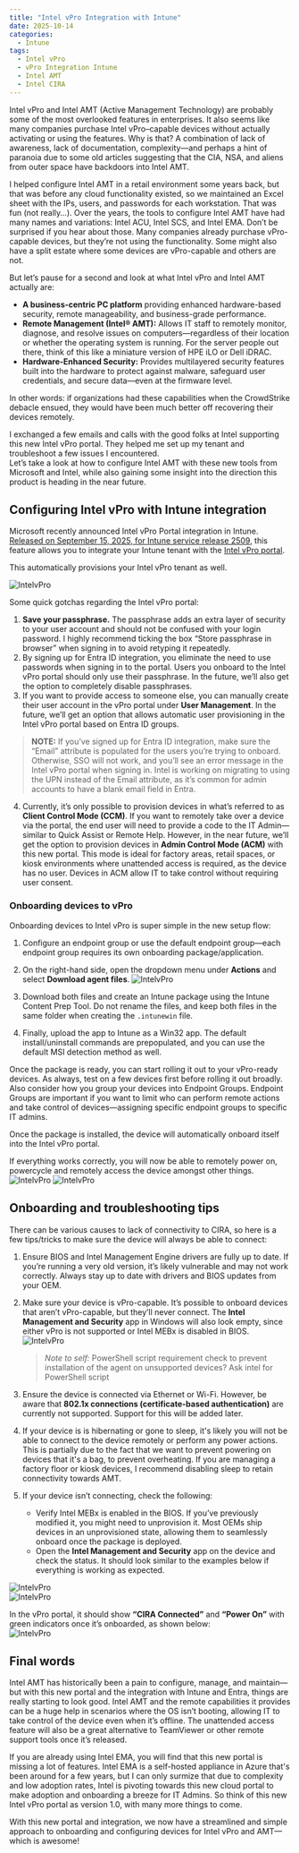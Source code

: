 ```yaml
---
title: "Intel vPro Integration with Intune"
date: 2025-10-14
categories:
  - Intune
tags:
  - Intel vPro
  - vPro Integration Intune
  - Intel AMT
  - Intel CIRA
---
```


Intel vPro and Intel AMT (Active Management Technology) are probably some of the most overlooked features in enterprises. It also seems like many companies purchase Intel vPro–capable devices without actually activating or using the features. Why is that? A combination of lack of awareness, lack of documentation, complexity—and perhaps a hint of paranoia due to some old articles suggesting that the CIA, NSA, and aliens from outer space have backdoors into Intel AMT.

I helped configure Intel AMT in a retail environment some years back, but that was before any cloud functionality existed, so we maintained an Excel sheet with the IPs, users, and passwords for each workstation. That was fun (not really…). Over the years, the tools to configure Intel AMT have had many names and variations: Intel ACU, Intel SCS, and Intel EMA. Don’t be surprised if you hear about those. Many companies already purchase vPro-capable devices, but they’re not using the functionality. Some might also have a split estate where some devices are vPro-capable and others are not.

But let’s pause for a second and look at what Intel vPro and Intel AMT actually are:

* **A business-centric PC platform** providing enhanced hardware-based security, remote manageability, and business-grade performance.
* **Remote Management (Intel® AMT):** Allows IT staff to remotely monitor, diagnose, and resolve issues on computers—regardless of their location or whether the operating system is running. For the server people out there, think of this like a miniature version of HPE iLO or Dell iDRAC.
* **Hardware-Enhanced Security:** Provides multilayered security features built into the hardware to protect against malware, safeguard user credentials, and secure data—even at the firmware level.

In other words: if organizations had these capabilities when the CrowdStrike debacle ensued, they would have been much better off recovering their devices remotely.

I exchanged a few emails and calls with the good folks at Intel supporting this new Intel vPro portal. They helped me set up my tenant and troubleshoot a few issues I encountered.  
Let’s take a look at how to configure Intel AMT with these new tools from Microsoft and Intel, while also gaining some insight into the direction this product is heading in the near future.

## Configuring Intel vPro with Intune integration

Microsoft recently announced Intel vPro Portal integration in Intune. [Released on September 15, 2025, for Intune service release 2509](https://learn.microsoft.com/en-us/intune/intune-service/fundamentals/whats-new#intel-vpro-fleet-services-integration-in-intune-partner-portal-), this feature allows you to integrate your Intune tenant with the [Intel vPro portal](https://vprofleet.intel.com/).

This automatically provisions your Intel vPro tenant as well.

![IntelvPro](/assets/images/2025-10-10-IntelvPro-Intune-Integration/IntelvPro-Portal.png?raw=true "Intel vPro Intune Portal Integration")

Some quick gotchas regarding the Intel vPro portal:

1. **Save your passphrase.** The passphrase adds an extra layer of security to your user account and should not be confused with your login password. I highly recommend ticking the box “Store passphrase in browser” when signing in to avoid retyping it repeatedly.
2. By signing up for Entra ID integration, you eliminate the need to use passwords when signing in to the portal. Users you onboard to the Intel vPro portal should only use their passphrase. In the future, we’ll also get the option to completely disable passphrases.
3. If you want to provide access to someone else, you can manually create their user account in the vPro portal under **User Management**. In the future, we’ll get an option that allows automatic user provisioning in the Intel vPro portal based on Entra ID groups.

> **NOTE:** If you’ve signed up for Entra ID integration, make sure the “Email” attribute is populated for the users you’re trying to onboard. Otherwise, SSO will not work, and you’ll see an error message in the Intel vPro portal when signing in. Intel is working on migrating to using the UPN instead of the Email attribute, as it’s common for admin accounts to have a blank email field in Entra.

4. Currently, it’s only possible to provision devices in what’s referred to as **Client Control Mode (CCM)**. If you want to remotely take over a device via the portal, the end user will need to provide a code to the IT Admin—similar to Quick Assist or Remote Help. However, in the near future, we’ll get the option to provision devices in **Admin Control Mode (ACM)** with this new portal. This mode is ideal for factory areas, retail spaces, or kiosk environments where unattended access is required, as the device has no user. Devices in ACM allow IT to take control without requiring user consent.

### Onboarding devices to vPro

Onboarding devices to Intel vPro is super simple in the new setup flow:

1. Configure an endpoint group or use the default endpoint group—each endpoint group requires its own onboarding package/application.  
2. On the right-hand side, open the dropdown menu under **Actions** and select **Download agent files**. 
![IntelvPro](/assets/images/2025-10-10-IntelvPro-Intune-Integration/DownloadeAgentFiles.png?raw=true "Download agent files") 

3. Download both files and create an Intune package using the Intune Content Prep Tool. Do not rename the files, and keep both files in the same folder when creating the `.intunewin` file.  
4. Finally, upload the app to Intune as a Win32 app. The default install/uninstall commands are prepopulated, and you can use the default MSI detection method as well.

Once the package is ready, you can start rolling it out to your vPro-ready devices. As always, test on a few devices first before rolling it out broadly. Also consider how you group your devices into Endpoint Groups. Endpoint Groups are important if you want to limit who can perform remote actions and take control of devices—assigning specific endpoint groups to specific IT admins.

Once the package is installed, the device will automatically onboard itself into the Intel vPro portal.

If everything works correctly, you will now be able to remotely power on, powercycle and remotely access the device amongst other things.
![IntelvPro](/assets/images/2025-10-10-IntelvPro-Intune-Integration/IntelvPro-DeviceActions-1.png?raw=true "Intel vPro Intune Portal Integration")
![IntelvPro](/assets/images/2025-10-10-IntelvPro-Intune-Integration/IntelvPro-DeviceActions-2.png?raw=true "Intel vPro Intune Portal Integration")

## Onboarding and troubleshooting tips

There can be various causes to lack of connectivity to CIRA, so here is a few tips/tricks to make sure the device will always be able to connect:

1. Ensure BIOS and Intel Management Engine drivers are fully up to date. If you’re running a very old version, it’s likely vulnerable and may not work correctly. Always stay up to date with drivers and BIOS updates from your OEM.  
2. Make sure your device is vPro-capable. It’s possible to onboard devices that aren’t vPro-capable, but they’ll never connect. The **Intel Management and Security** app in Windows will also look empty, since either vPro is not supported or Intel MEBx is disabled in BIOS.
![IntelvPro](/assets/images/2025-10-10-IntelvPro-Intune-Integration/IntelMEApp-vPro-notsupported.png?raw=true "Intel ME - vPro not supported")

   > _Note to self:_ PowerShell script requirement check to prevent installation of the agent on unsupported devices? Ask intel for PowerShell script 
3. Ensure the device is connected via Ethernet or Wi-Fi. However, be aware that **802.1x connections (certificate-based authentication)** are currently not supported. Support for this will be added later.
4. If your device is is hibernating or gone to sleep, it's likely you will not be able to connect to the device remotely or perform any power actions. This is partially due to the fact that we want to prevent powering on devices that it's a bag, to prevent overheating. If you are managing a factory floor or kiosk devices, I recommend disabling sleep to retain connectivity towards AMT.
5. If your device isn’t connecting, check the following:
   * Verify Intel MEBx is enabled in the BIOS. If you’ve previously modified it, you might need to unprovision it. Most OEMs ship devices in an unprovisioned state, allowing them to seamlessly onboard once the package is deployed.  
   * Open the **Intel Management and Security** app on the device and check the status. It should look similar to the examples below if everything is working as expected.

![IntelvPro](/assets/images/2025-10-10-IntelvPro-Intune-Integration/IntelME_Configured_1.png?raw=true "Intel vPro Intune Portal Integration")  
![IntelvPro](/assets/images/2025-10-10-IntelvPro-Intune-Integration/IntelME_Configured_2.png?raw=true "Intel vPro Intune Portal Integration")

In the vPro portal, it should show **“CIRA Connected”** and **“Power On”** with green indicators once it’s onboarded, as shown below:  
![IntelvPro](/assets/images/2025-10-10-IntelvPro-Intune-Integration/IntelvPro-Portal-DeviceConfigured-1.png?raw=true "Intel vPro Intune Portal Integration")

## Final words

Intel AMT has historically been a pain to configure, manage, and maintain—but with this new portal and the integration with Intune and Entra, things are really starting to look good. Intel AMT and the remote capabilities it provides can be a huge help in scenarios where the OS isn’t booting, allowing IT to take control of the device even when it’s offline. The unattended access feature will also be a great alternative to TeamViewer or other remote support tools once it’s released.

If you are already using Intel EMA, you will find that this new portal is missing a lot of features. Intel EMA is a self-hosted appliance in Azure that's been around for a few years, but I can only surmize that due to complexity and low adoption rates, Intel is pivoting towards this new cloud portal to make adoption and onboarding a breeze for IT Admins. So think of this new Intel vPro portal as version 1.0, with many more things to come.

With this new portal and integration, we now have a streamlined and simple approach to onboarding and configuring devices for Intel vPro and AMT—which is awesome!
